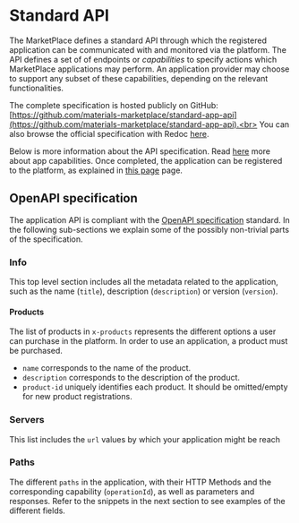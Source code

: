 # Standard API

The MarketPlace defines a standard API through which the registered application can be communicated with and monitored via the platform.
The API defines a set of of endpoints or _capabilities_ to specify actions which MarketPlace applications may perform.
An application provider may choose to support any subset of these capabilities, depending on the relevant functionalities.

The complete specification is hosted publicly on GitHub:<br>
[https://github.com/materials-marketplace/standard-app-api](https://github.com/materials-marketplace/standard-app-api).<br>
You can also browse the official specification with Redoc <a href="api.html" target="_blank">here</a>.

Below is more information about the API specification. Read [here](./capabilities) more about app capabilities. Once completed, the application can be registered to the platform, as explained in [this page](registration.md) page.

## OpenAPI specification

The application API is compliant with the [OpenAPI specification](https://www.openapis.org/) standard.
In the following sub-sections we explain some of the possibly non-trivial parts of the specification.

### Info

This top level section includes all the metadata related to the application, such as the name (`title`), description (`description`) or version (`version`).

#### Products

The list of products in `x-products` represents the different options a user can purchase in the platform.
In order to use an application, a product must be purchased.

- `name` corresponds to the name of the product.
- `description` corresponds to the description of the product.
- `product-id` uniquely identifies each product.
  It should be omitted/empty for new product registrations.

### Servers

This list includes the `url` values by which your application might be reach

### Paths

The different `paths` in the application, with their HTTP Methods and the corresponding capability (`operationId`), as well as parameters and responses.
Refer to the snippets in the next section to see examples of the different fields.
